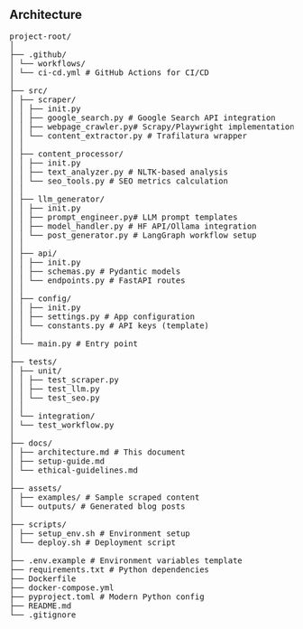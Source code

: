 ## Architecture

<pre>
project-root/
│
├── .github/
│ └── workflows/
│ └── ci-cd.yml # GitHub Actions for CI/CD
│
├── src/
│ ├── scraper/
│ │ ├── init.py
│ │ ├── google_search.py # Google Search API integration
│ │ ├── webpage_crawler.py# Scrapy/Playwright implementation
│ │ └── content_extractor.py # Trafilatura wrapper
│ │
│ ├── content_processor/
│ │ ├── init.py
│ │ ├── text_analyzer.py # NLTK-based analysis
│ │ └── seo_tools.py # SEO metrics calculation
│ │
│ ├── llm_generator/
│ │ ├── init.py
│ │ ├── prompt_engineer.py# LLM prompt templates
│ │ ├── model_handler.py # HF API/Ollama integration
│ │ └── post_generator.py # LangGraph workflow setup
│ │
│ ├── api/
│ │ ├── init.py
│ │ ├── schemas.py # Pydantic models
│ │ └── endpoints.py # FastAPI routes
│ │
│ ├── config/
│ │ ├── init.py
│ │ ├── settings.py # App configuration
│ │ └── constants.py # API keys (template)
│ │
│ └── main.py # Entry point
│
├── tests/
│ ├── unit/
│ │ ├── test_scraper.py
│ │ ├── test_llm.py
│ │ └── test_seo.py
│ │
│ └── integration/
│ └── test_workflow.py
│
├── docs/
│ ├── architecture.md # This document
│ ├── setup-guide.md
│ └── ethical-guidelines.md
│
├── assets/
│ ├── examples/ # Sample scraped content
│ └── outputs/ # Generated blog posts
│
├── scripts/
│ ├── setup_env.sh # Environment setup
│ └── deploy.sh # Deployment script
│
├── .env.example # Environment variables template
├── requirements.txt # Python dependencies
├── Dockerfile
├── docker-compose.yml
├── pyproject.toml # Modern Python config
├── README.md
└── .gitignore
</pre>